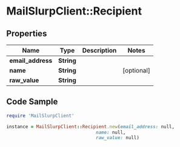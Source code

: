 # MailSlurpClient::Recipient

## Properties

Name | Type | Description | Notes
------------ | ------------- | ------------- | -------------
**email_address** | **String** |  | 
**name** | **String** |  | [optional] 
**raw_value** | **String** |  | 

## Code Sample

```ruby
require 'MailSlurpClient'

instance = MailSlurpClient::Recipient.new(email_address: null,
                                 name: null,
                                 raw_value: null)
```


